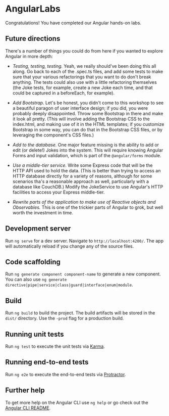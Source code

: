 # AngularLabs
Congratulations! You have completed our Angular hands-on labs.

## Future directions
There's a number of things you could do from here if you wanted to explore Angular in more depth:

* *Testing, testing, testing.* Yeah, we really should've been doing this all along. Go back to each of the .spec.ts files, and add some tests to make sure that your various refactorings that you want to do don't break anything. The tests could also use with a little refactoring themselves (the Joke tests, for example, create a new Joke each time, and that could be captured in a beforeEach, for example). 

* *Add Bootstrap.* Let's be honest, you didn't come to this workshop to see a beautiful paragon of user interface design; if you did, you were probably deeply disappointed. Throw some Bootstrap in there and make it look all pretty. (This will involve adding the Bootstrap CSS to the index.html, and making use of it in the HTML templates; if you customize Bootstrap in some way, you can do that in the Bootstrap CSS files, or by leveraging the component's CSS files.)

* *Add to the database.* One major feature missing is the ability to add or edit (or delete!) Jokes into the system. This will require knowing Angular Forms and input validation, which is part of the `@angular/forms` module.

* *Use a middle-tier service.* Write some Express code that will be the HTTP API used to hold the data. (This is better than trying to access an HTTP database directly for a variety of reasons, although for some scenarios tha's a reasonable approach as well, particularly with a database like CouchDB.) Modify the JokeService to use Angular's HTTP facilities to access your Express middle-tier.

* *Rewrite parts of the application to make use of Reactive objects and Observables.* This is one of the trickier parts of Angular to grok, but well worth the investment in time.

## Development server

Run `ng serve` for a dev server. Navigate to `http://localhost:4200/`. The app will automatically reload if you change any of the source files.

## Code scaffolding

Run `ng generate component component-name` to generate a new component. You can also use `ng generate directive|pipe|service|class|guard|interface|enum|module`.

## Build

Run `ng build` to build the project. The build artifacts will be stored in the `dist/` directory. Use the `-prod` flag for a production build.

## Running unit tests

Run `ng test` to execute the unit tests via [Karma](https://karma-runner.github.io).

## Running end-to-end tests

Run `ng e2e` to execute the end-to-end tests via [Protractor](http://www.protractortest.org/).

## Further help

To get more help on the Angular CLI use `ng help` or go check out the [Angular CLI README](https://github.com/angular/angular-cli/blob/master/README.md).

